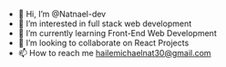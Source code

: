 - 👋 Hi, I’m @Natnael-dev
- 👀 I’m interested in full stack web development
- 🌱 I’m currently learning Front-End Web Development
- 💞️ I’m looking to collaborate on React Projects
- 📫 How to reach me hailemichaelnat30@gmail.com

<!---
Natucoder/Natucoder is a ✨ special ✨ repository because its `README.md` (this file) appears on your GitHub profile.
You can click the Preview link to take a look at your changes.
--->
